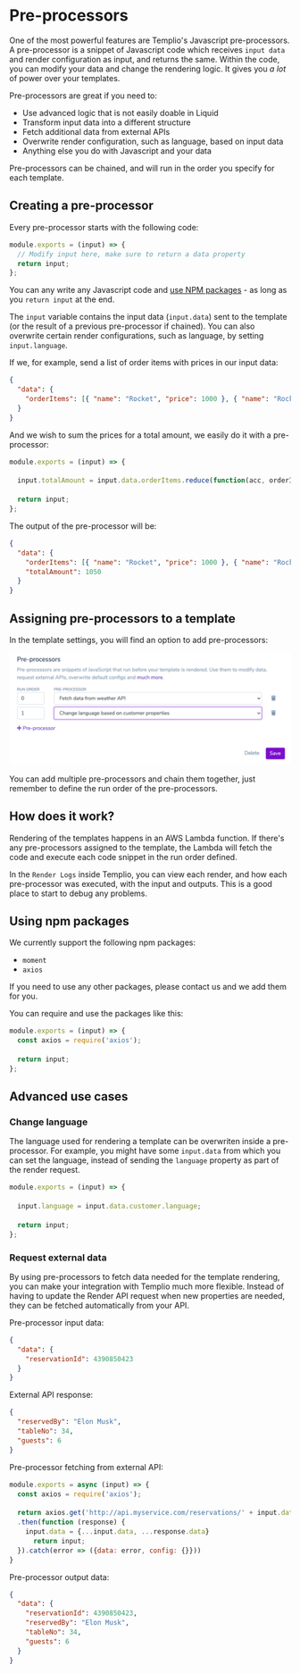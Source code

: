 # Pre-processors

One of the most powerful features are Templio's Javascript pre-processors. A pre-processor is a snippet of Javascript code which receives `input data` and render configuration as input, and returns the same. Within the code, you can modify your data and change the rendering logic. It gives you _a lot_ of power over your templates. 

Pre-processors are great if you need to:

* Use advanced logic that is not easily doable in Liquid
* Transform input data into a different structure
* Fetch additional data from external APIs
* Overwrite render configuration, such as language, based on input data
* Anything else you do with Javascript and your data

Pre-processors can be chained, and will run in the order you specify for each template.

## Creating a pre-processor

Every pre-processor starts with the following code:

```javascript
module.exports = (input) => {
  // Modify input here, make sure to return a data property
  return input;
};
```

You can any write any Javascript code and [use NPM packages](#Using-npm-packages) - as long as you `return input` at the end.

The `input` variable contains the input data (`input.data`) sent to the template (or the result of a previous pre-processor if chained). You can also overwrite certain render configurations, such as language, by setting `input.language`.

If we, for example, send a list of order items with prices in our input data:

```json
{
  "data": {
    "orderItems": [{ "name": "Rocket", "price": 1000 }, { "name": "Rocket Fuel", "price": 50}]
  }
}
```

And we wish to sum the prices for a total amount, we easily do it with a pre-processor:

```javascript
module.exports = (input) => {
  
  input.totalAmount = input.data.orderItems.reduce(function(acc, orderItem) { return acc + orderItem.price }, 0)

  return input;
};
```

The output of the pre-processor will be:

```json
{
  "data": {
    "orderItems": [{ "name": "Rocket", "price": 1000 }, { "name": "Rocket Fuel", "price": 50}],
    "totalAmount": 1050
  }
}
```

## Assigning pre-processors to a template

In the template settings, you will find an option to add pre-processors:

![Assign pre-processors to template](../assets/images/template_assign_preprocessors.png)

You can add multiple pre-processors and chain them together, just remember to define the run order of the pre-processors.


## How does it work?

Rendering of the templates happens in an AWS Lambda function. If there's any pre-processors assigned to the template, the Lambda will fetch the code and execute each code snippet in the run order defined. 

In the `Render Logs` inside Templio, you can view each render, and how each pre-processor was executed, with the input and outputs. This is a good place to start to debug any problems.

## Using npm packages

We currently support the following npm packages:

* `moment`
* `axios`

If you need to use any other packages, please contact us and we add them for you.

You can require and use the packages like this:

```javascript
module.exports = (input) => {
  const axios = require('axios');

  return input;
};
```



## Advanced use cases
### Change language

The language used for rendering a template can be overwriten inside a pre-processor. For example, you might have some `input.data` from which you can set the language, instead of sending the `language` property as part of the render request.

```javascript
module.exports = (input) => {
  
  input.language = input.data.customer.language;

  return input;
};
```

### Request external data

By using pre-processors to fetch data needed for the template rendering, you can make your integration with Templio much more flexible. Instead of having to update the Render API request when new properties are needed, they can be fetched automatically from your API.

Pre-processor input data:
```json
{
  "data": {
    "reservationId": 4390850423
  }
}
```

External API response:
```json
{
  "reservedBy": "Elon Musk",
  "tableNo": 34,
  "guests": 6
}
```

Pre-processor fetching from external API:
```javascript
module.exports = async (input) => {
  const axios = require('axios');
  
  return axios.get('http://api.myservice.com/reservations/' + input.data.reservationId)
  .then(function (response) {
    input.data = {...input.data, ...response.data}
	  return input;
  }).catch(error => ({data: error, config: {}}))
}
```

Pre-processor output data:
```json
{
  "data": {
    "reservationId": 4390850423,
    "reservedBy": "Elon Musk",
    "tableNo": 34,
    "guests": 6
  }
}
```

